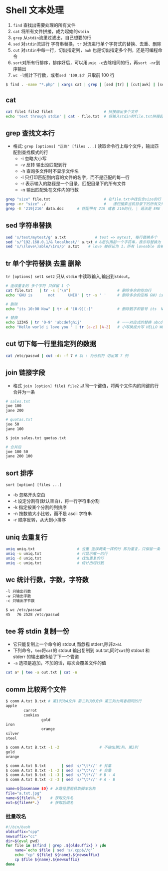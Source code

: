 # Shell 文本处理

1. `find` 查找出需要处理的所有文件
1. `cat` 将所有文件拼接，成为起始的`stdin`
1. `grep` 从`stdin`流里过滤出，自己想要的行
1. `sed` 对`stdin`流进行 字符串替换，`tr` 对流进行单个字符式的替换、去重、删除
1. `cut` 对`stdin`中每一行，切出指定列，`awk` 也是切出指定多个列，还是可编程命令
1. `sort`对所有行排序，排序好后，可以用`uniq -c`去除相同的行，再`sort -nr`到序输出
1. `wc -l`统计下行数，或者`sed '100,$d'` 只取前 100 行

```bash
$ find . -name "*.php" | xargs cat | grep | [sed |tr] | [cut|awk] | [sort|uniq] | wc -l
```

## cat

```bash
cat file1 file2 file3                       # 拼接输出多个文件
echo 'text through stdin' | cat - file.txt  # 将输入stdin和file.txt拼接起来， - 是stdin文本的文件名
```

## grep 查找文本行

- 格式: `grep [options] "正则" [files ...]` 读取命令行上每个文件，输出匹配到查找模式的行
  - -i 忽略大小写
  - -v 反转 输出没匹配到行
  - -h 查询多文件时不显示文件名
  - -l 只打印匹配到内容的文件的名字，而不是匹配的每一行
  - -r 表示输入的路径是一个目录，匹配目录下的所有文件
  - -n 输出匹配处在文件内的行数

```bash
grep "size" file.txt            			# 在file.txt中找包含size的行 (使用正则表达式匹配)
grep -nr "size" ./              			#	递归搜索当前目录下的所有文件 ,过滤出含有 `size` 的行，并显示它们的行数
grep -E '219|216' data.doc      # 匹配带有 219 或者 216的行, | 语法是 ERE 里才有的
```

## sed 字符串替换

```bash
sed 's/test/mytest/g' a.txt             # test => mytest, 每行替换多个
sed 's/^192.168.0.1/& localhost/' a.txt # &是引用前一个字符串，表示将替换为 192.168.0.1 localhost
sed 's/\(love\)able/\1rs/p' a.txt    # love 被标记为 1，所有 loveable 会被替换成 lovers
```

## tr 单个字符替换 去重 删除

`tr [options] set1 set2` 只从 `stdin` 中读取输入,输出到`stdout`。

```bash
# 连续重复的 多个字符 只保留 1 个
cat file.txt   | tr -s ["\n"]                     # 删除多余的空白行
echo 'GNU is       not      UNIX' | tr -s ' '     # 删除多余的空格 GNU is not UNIX

# 删除
echo "its 10:00 Now" | tr -d "[0-9][:]"           # 删除数字和冒号 its  Now

# 替换
echo 12345 | tr '0-9' 'abcdefghij'                # 一一对应式的替换 abcde
echo "Hello world i love you " | tr [a-z] [A-Z]   # 小写换成大写 HELLO WORLD I LOVE YOU
```

## cut 切下每一行里指定列的数据

```bash
cat /etc/passwd | cut -d: -f 7 # 以 : 为分割符 切出第 7 列
```

## join 链接字段

- 格式 `join [option] file1 file2` 以同一个键值，将两个文件内的同键的行合并为一条

```bash
# sales.txt
joe 100
jane 200

# quotas.txt
joe 50
jane 100

$ join sales.txt quotas.txt

# 合并后
joe 100 50
jane 200 100
```

## sort 排序

`sort [option] [files ...]`

- -b 忽略开头空白
- -t 设定分割符(默认空白)，将一行字符串分割
- -k 指定按某个分割的列排序
- -n 按数值大小比较，而不是 ascii 字符串
- -r 顺序反转，从大到小排序

## uniq 去重复行

```bash
uniq uniq.txt                   # 去重 连续两条一样的行 即为重复，只保留一条
uniq -u uniq.txt                # 只显示唯一的行
uniq -d uniq.txt                # 找出重复的行
uniq -c uniq.txt                # 统计出现行数
```

## wc 统计行数，字数，字符数

```bash
-l 只输出行数
-w 只输出字数
-c 只输出字节数

$ wc /etc/passwd
45   76 2528 /etc/passwd
```

## tee 将 stdin 复制一份

- 它只能复制上一个命令的 stdout,而忽视 stderr,除非`2>&1`
- 下列命令，`tee`将`cat`的 stdout 输出复制到 out.txt,同时`cat`的 stdout 和 stderr 的输出都传给了下一个管道
- `-a` 选项是追加，不加的话，每次会覆盖文件的值

```bash
cat a* | tee -a out.txt | cat -n
```

## comm 比较两个文件

```bash
$ comm A.txt B.txt # 第1列为A文件 第二列为B文件 第三列为两者相同的行
apple
		carrot
		cookies
				gold
iron
				orange
silver
steel

$ comm A.txt B.txt -1 -2 			      # 不输出第1列，第2列
gold
orange

$ comm A.txt B.txt       | sed 's/^\t*//' # 并集
$ comm A.txt B.txt -1 -2 | sed 's/^\t*//' # 交集
$ comm A.txt B.txt -1 -3 | sed 's/^\t*//' # B - A
$ comm A.txt B.txt -2 -3 | sed 's/^\t*//' # A - B
```

```bash
name=${basename $0} # 从路径里面获取脚本名称
file="a.txt.jpg"
name=${file%%.*}    # 获取文件名
ext=${file##*.}     # 获取后缀名
```

### 批量改名

```bash
#!/bin/bash
oldsuffix="cpp"
newsuffix="cc"
dir=$(eval pwd)
for file in $(find | grep .${oldsuffix} ) ;do
    name=`echo $file | sed 's/.cpp$//g'`
    echo "cp" ${file} ${name}.${newsuffix}
    cp $file ${name}.${newsuffix}
done
```
